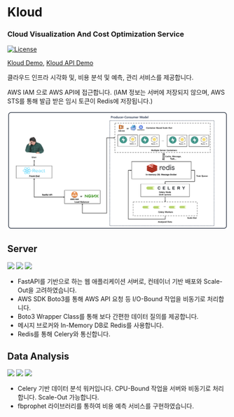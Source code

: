 # Kloud
### Cloud Visualization And Cost Optimization Service
[![License](https://img.shields.io/badge/license-MIT-green?style=for-the-badge&logo=appveyor?logo=null)](https://www.olis.or.kr/license/Detailselect.do?lId=1006)

[Kloud Demo](https://kloud.prvt.dev), [Kloud API Demo](https://api.kloud.prvt.dev)

클라우드 인프라 시각화 및, 비용 분석 및 예측, 관리 서비스를 제공합니다. 

AWS IAM 으로 AWS API에 접근합니다. (IAM 정보는 서버에 저장되지 않으며, AWS STS를 통해 발급 받은 임시 토큰이 Redis에 저장됩니다.)

![ServiceStructure](/miscs/service_structure.png)

## Server
![](https://img.shields.io/badge/Python-3.9-blue?style=for-the-badge&logo=appveyor?logo=null)
[![](https://img.shields.io/badge/FastAPI-0.75.1-teal?style=for-the-badge&logo=appveyor?logo=null)](https://fastapi.tiangolo.com/)
[![](https://img.shields.io/badge/Boto3-1.21.41-yellow?style=for-the-badge&logo=appveyor?logo=null)](https://aws.amazon.com/sdk-for-python/)

- FastAPI를 기반으로 하는 웹 애플리케이션 서버로, 컨테이너 기반 배포와 Scale-Out을 고려하였습니다.
- AWS SDK Boto3를 통해 AWS API 요청 등 I/O-Bound 작업을 비동기로 처리합니다.
- Boto3 Wrapper Class를 통해 보다 간편한 데이터 질의를 제공합니다.
- 메시지 브로커와 In-Memory DB로 Redis를 사용합니다. 
- Redis를 통해 Celery와 통신합니다.

## Data Analysis
![](https://img.shields.io/badge/Python-3.8-blue?style=for-the-badge&logo=appveyor?logo=null)
[![](https://img.shields.io/badge/Celery-5.2.6-green?style=for-the-badge&logo=appveyor?logo=null)](https://docs.celeryq.dev/)
[![](https://img.shields.io/badge/fbprophet-5.2.6-navy?style=for-the-badge&logo=appveyor?logo=null)](https://facebook.github.io/prophet/docs/)

- Celery 기반 데이터 분석 워커입니다. CPU-Bound 작업을 서버와 비동기로 처리합니다. Scale-Out 가능합니다.
- fbprophet 라이브러리를 통하여 비용 예측 서비스를 구현하였습니다.
